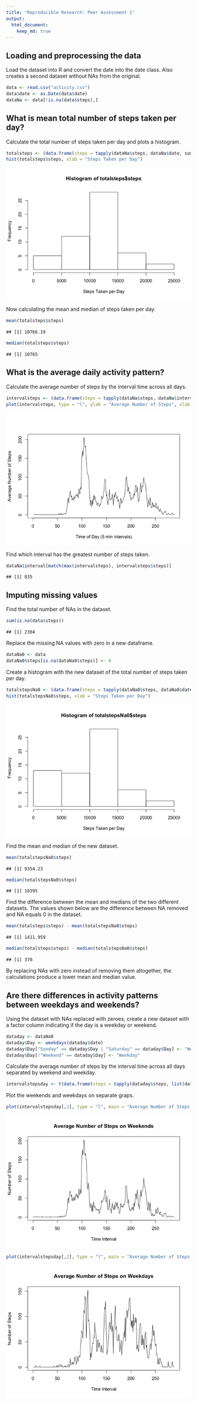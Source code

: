 ```yaml
---
title: "Reproducible Research: Peer Assessment 1"
output: 
  html_document:
    keep_md: true
---
```



## Loading and preprocessing the data
Load the dataset into R and convert the date into the date class.
Also creates a second dataset without NAs from the original.

```r
data <- read.csv("activity.csv")
data$date <- as.Date(data$date)
dataNa <- data[!is.na(data$steps),]
```

## What is mean total number of steps taken per day?
Calculate the total number of steps taken per day and plots a histogram.

```r
totalsteps <- (data.frame(steps = tapply(dataNa$steps, dataNa$date, sum)))
hist(totalsteps$steps, xlab = "Steps Taken per Day")
```

![](PA1_template_files/figure-html/unnamed-chunk-2-1.png)<!-- -->

Now calculating the mean and median of steps taken per day.

```r
mean(totalsteps$steps)
```

```
## [1] 10766.19
```

```r
median(totalsteps$steps)
```

```
## [1] 10765
```

## What is the average daily activity pattern?
Calculate the average number of steps by the interval time across all days.

```r
intervalsteps <- (data.frame(steps = tapply(dataNa$steps, dataNa$interval, mean)))
plot(intervalsteps, type = "l", ylab = "Average Number of Steps", xlab = "Time of Day (5 min intervals)")
```

![](PA1_template_files/figure-html/unnamed-chunk-4-1.png)<!-- -->

Find which interval has the greatest number of steps taken.

```r
dataNa$interval[match(max(intervalsteps), intervalsteps$steps)]
```

```
## [1] 835
```

## Imputing missing values
Find the total number of NAs in the dataset.

```r
sum(is.na(data$steps))
```

```
## [1] 2304
```

Replace the missing NA values with zero in a new dataframe.

```r
dataNa0 <- data
dataNa0$steps[is.na(dataNa0$steps)] <- 0
```

Create a histogram with the new dataset of the total number of steps taken per day.

```r
totalstepsNa0 <- (data.frame(steps = tapply(dataNa0$steps, dataNa0$date, sum)))
hist(totalstepsNa0$steps, xlab = "Steps Taken per Day")
```

![](PA1_template_files/figure-html/unnamed-chunk-8-1.png)<!-- -->

Find the mean and median of the new dataset.

```r
mean(totalstepsNa0$steps)
```

```
## [1] 9354.23
```

```r
median(totalstepsNa0$steps)
```

```
## [1] 10395
```

Find the difference between the mean and medians of the two different datasets. The values shown below are the difference between NA removed and NA equals 0 in the dataset.

```r
mean(totalsteps$steps) - mean(totalstepsNa0$steps)
```

```
## [1] 1411.959
```

```r
median(totalsteps$steps) - median(totalstepsNa0$steps)
```

```
## [1] 370
```
By replacing NAs with zero instead of removing them altogether, the calculations produce a lower mean and median value.

## Are there differences in activity patterns between weekdays and weekends?
Using the dataset with NAs replaced with zeroes, create a new dataset with a factor column indicating if the day is a weekday or weekend.

```r
dataday <- dataNa0
dataday$Day <- weekdays(dataday$date)
dataday$Day["Sunday" == dataday$Day | "Saturday" == dataday$Day] <- "Weekend"
dataday$Day[!"Weekend" == dataday$Day] <- "Weekday"
```

Calculate the average number of steps by the interval time across all days separated by weekend and weekday.

```r
intervalstepsday <- t(data.frame(steps = tapply(dataday$steps, list(dataday$Day,dataday$interval), mean)))
```

Plot the weekends and weekdays on separate graps.

```r
plot(intervalstepsday[,1], type = "l", main = "Average Number of Steps on Weekends", ylab = "Number of Steps", xlab = "Time Interval")
```

![](PA1_template_files/figure-html/unnamed-chunk-13-1.png)<!-- -->


```r
plot(intervalstepsday[,2], type = "l", main = "Average Number of Steps on Weekdays", ylab = "Number of Steps", xlab = "Time Interval")
```

![](PA1_template_files/figure-html/unnamed-chunk-14-1.png)<!-- -->
